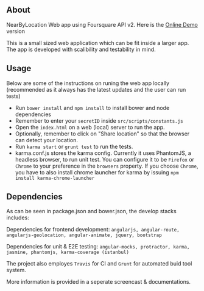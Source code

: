 ## About
NearByLocation Web app using Foursquare API v2. 
Here is the [Online Demo](http://www.codingisloving.com/WEBAPPS/nearbylocationwebapp/index.html#/) version

This is a small sized web application which can be fit inside a larger app. The app is developed with scalibility and testability in mind.

## Usage
Below are some of the instructions on runing the web app locally (recommended as it always has the latest updates and the user can run tests)

* Run `bower install` and `npm install` to install bower and node dependencies 
* Remember to enter your `secretID` inside `src/scripts/constants.js`
* Open the `index.html` on a web (local) server to run the app.
* Optionally, remember to click on "Share location" so that the browser can detect your location.
* Run `karma start` or `grunt test` to run the tests.
* karma.conf.js stores the karma config. Currently it uses PhantomJS, a headless browser, to run unit test. You can configure it to be `Firefox` or `Chrome` to your preference in the `browsers` property. If you choose `Chrome`, you have to also install chrome launcher for karma by issuing `npm install karma-chrome-launcher`

## Dependencies

As can be seen in package.json and bower.json, the develop stacks includes: 

Dependencies for frontend development:
`angularjs, angular-route, angularjs-geolocation, angular-animate, jquery, bootstrap`

Dependencies for unit & E2E testing:
`angular-mocks, protractor, karma, jasmine, phantomjs, karma-coverage (istanbul)`

The project also employes `Travis` for CI and `Grunt` for automated buid tool system.

More information is provided in a seperate screencast & documentations.